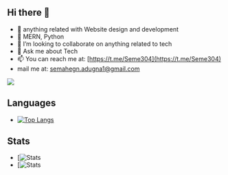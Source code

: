 ## Hi there 👋
- 🔭 anything related with Website design and development
- 🌱 MERN, Python
- 👯 I’m looking to collaborate on anything related to tech
- 💬 Ask me about Tech
- 📫 You can reach me at: [https://t.me/Seme304](https://t.me/Seme304) 
- mail me at: semahegn.adugna1@gmail.com

![](https://komarev.com/ghpvc/?username=Seme30&color=blueviolet)

## Languages

- [![Top Langs](https://github-readme-stats.vercel.app/api/top-langs/?username=Seme30)](https://github.com/Seme30/github-readme-stats)

## Stats
- [![Stats](https://github-readme-streak-stats.herokuapp.com?user=Seme30)
- [![Stats](https://github-readme-stats.vercel.app/api?username=Seme30)
